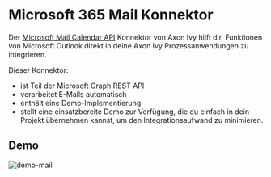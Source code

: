 # Microsoft 365 Mail Konnektor

Der [Microsoft Mail Calendar API](https://docs.microsoft.com/en-us/graph/outlook-mail-concept-overview) Konnektor von Axon Ivy hilft dir, Funktionen von Microsoft Outlook direkt in deine Axon Ivy Prozessanwendungen zu integrieren.

Dieser Konnektor:

- ist Teil der Microsoft Graph REST API  
- verarbeitet E-Mails automatisch  
- enthält eine Demo-Implementierung  
- stellt eine einsatzbereite Demo zur Verfügung, die du einfach in dein Projekt übernehmen kannst, um den Integrationsaufwand zu minimieren.

## Demo

![demo-mail](doc/img/demo_mail.png)
